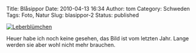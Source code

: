 Title: Blåsippor
Date: 2010-04-13 16:34
Author: tom
Category: Schweden
Tags: Foto, Natur
Slug: blasippor-2
Status: published

[![Leberblümchen](http://www.fiket.de/pic/blasipp35754684_s.jpg "Leberblümchen")](http://www.fiket.de/pic/blasipp35754684_l.jpg)

Heuer habe ich noch keine gesehen, das Bild ist vom letzten Jahr. Lange
werden sie aber wohl nicht mehr brauchen.

